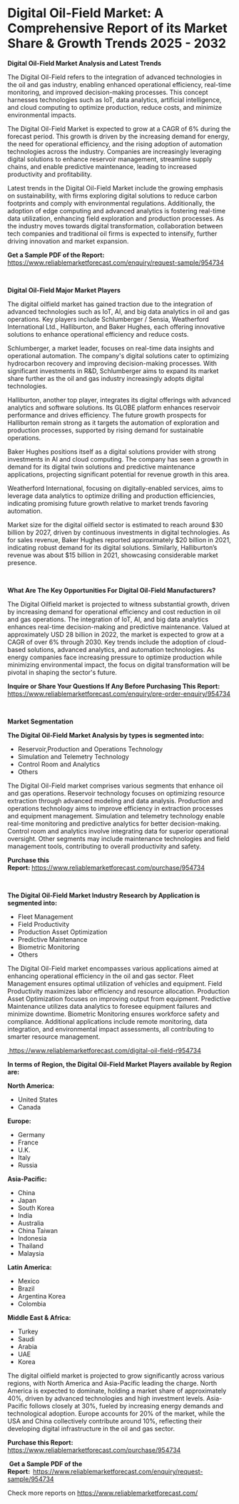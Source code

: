 <p><h1>Digital Oil-Field Market: A Comprehensive Report of its Market Share & Growth Trends 2025 - 2032</h1></p><p><strong>Digital Oil-Field Market Analysis and Latest Trends</strong></p>
<p><p>The Digital Oil-Field refers to the integration of advanced technologies in the oil and gas industry, enabling enhanced operational efficiency, real-time monitoring, and improved decision-making processes. This concept harnesses technologies such as IoT, data analytics, artificial intelligence, and cloud computing to optimize production, reduce costs, and minimize environmental impacts.</p><p>The Digital Oil-Field Market is expected to grow at a CAGR of 6% during the forecast period. This growth is driven by the increasing demand for energy, the need for operational efficiency, and the rising adoption of automation technologies across the industry. Companies are increasingly leveraging digital solutions to enhance reservoir management, streamline supply chains, and enable predictive maintenance, leading to increased productivity and profitability.</p><p>Latest trends in the Digital Oil-Field Market include the growing emphasis on sustainability, with firms exploring digital solutions to reduce carbon footprints and comply with environmental regulations. Additionally, the adoption of edge computing and advanced analytics is fostering real-time data utilization, enhancing field exploration and production processes. As the industry moves towards digital transformation, collaboration between tech companies and traditional oil firms is expected to intensify, further driving innovation and market expansion.</p></p>
<p><strong>Get a Sample PDF of the Report:&nbsp;</strong> <a href="https://www.reliablemarketforecast.com/enquiry/request-sample/954734?utm_campaign=2336&utm_medium=2&utm_source=Github&utm_content=ia&utm_term=05032025&utm_id=digital-oil-field">https://www.reliablemarketforecast.com/enquiry/request-sample/954734</a></p>
<p>&nbsp;</p>
<p><strong>Digital Oil-Field Major Market Players</strong></p>
<p><p>The digital oilfield market has gained traction due to the integration of advanced technologies such as IoT, AI, and big data analytics in oil and gas operations. Key players include Schlumberger / Sensia, Weatherford International Ltd., Halliburton, and Baker Hughes, each offering innovative solutions to enhance operational efficiency and reduce costs.</p><p>Schlumberger, a market leader, focuses on real-time data insights and operational automation. The company's digital solutions cater to optimizing hydrocarbon recovery and improving decision-making processes. With significant investments in R&D, Schlumberger aims to expand its market share further as the oil and gas industry increasingly adopts digital technologies.</p><p>Halliburton, another top player, integrates its digital offerings with advanced analytics and software solutions. Its GLOBE platform enhances reservoir performance and drives efficiency. The future growth prospects for Halliburton remain strong as it targets the automation of exploration and production processes, supported by rising demand for sustainable operations.</p><p>Baker Hughes positions itself as a digital solutions provider with strong investments in AI and cloud computing. The company has seen a growth in demand for its digital twin solutions and predictive maintenance applications, projecting significant potential for revenue growth in this area.</p><p>Weatherford International, focusing on digitally-enabled services, aims to leverage data analytics to optimize drilling and production efficiencies, indicating promising future growth relative to market trends favoring automation.</p><p>Market size for the digital oilfield sector is estimated to reach around $30 billion by 2027, driven by continuous investments in digital technologies. As for sales revenue, Baker Hughes reported approximately $20 billion in 2021, indicating robust demand for its digital solutions. Similarly, Halliburton’s revenue was about $15 billion in 2021, showcasing considerable market presence.</p></p>
<p>&nbsp;</p>
<p><strong>What Are The Key Opportunities For Digital Oil-Field Manufacturers?</strong></p>
<p><p>The Digital Oilfield market is projected to witness substantial growth, driven by increasing demand for operational efficiency and cost reduction in oil and gas operations. The integration of IoT, AI, and big data analytics enhances real-time decision-making and predictive maintenance. Valued at approximately USD 28 billion in 2022, the market is expected to grow at a CAGR of over 6% through 2030. Key trends include the adoption of cloud-based solutions, advanced analytics, and automation technologies. As energy companies face increasing pressure to optimize production while minimizing environmental impact, the focus on digital transformation will be pivotal in shaping the sector's future.</p></p>
<p><strong>Inquire or Share Your Questions If Any Before Purchasing This Report:</strong> <a href="https://www.reliablemarketforecast.com/enquiry/pre-order-enquiry/954734?utm_campaign=2336&utm_medium=2&utm_source=Github&utm_content=ia&utm_term=05032025&utm_id=digital-oil-field">https://www.reliablemarketforecast.com/enquiry/pre-order-enquiry/954734</a></p>
<p>&nbsp;</p>
<p><strong>Market Segmentation</strong></p>
<p><strong>The Digital Oil-Field Market Analysis by types is segmented into:</strong></p>
<p><ul><li>Reservoir,Production and Operations Technology</li><li>Simulation and Telemetry Technology</li><li>Control Room and Analytics</li><li>Others</li></ul></p>
<p><p>The Digital Oil-Field market comprises various segments that enhance oil and gas operations. Reservoir technology focuses on optimizing resource extraction through advanced modeling and data analysis. Production and operations technology aims to improve efficiency in extraction processes and equipment management. Simulation and telemetry technology enable real-time monitoring and predictive analytics for better decision-making. Control room and analytics involve integrating data for superior operational oversight. Other segments may include maintenance technologies and field management tools, contributing to overall productivity and safety.</p></p>
<p><strong>Purchase this Report:&nbsp;</strong><a href="https://www.reliablemarketforecast.com/purchase/954734?utm_campaign=2336&utm_medium=2&utm_source=Github&utm_content=ia&utm_term=05032025&utm_id=digital-oil-field">https://www.reliablemarketforecast.com/purchase/954734</a></p>
<p>&nbsp;</p>
<p><strong>The Digital Oil-Field Market Industry Research by Application is segmented into:</strong></p>
<p><ul><li>Fleet Management</li><li>Field Productivity</li><li>Production Asset Optimization</li><li>Predictive Maintenance</li><li>Biometric Monitoring</li><li>Others</li></ul></p>
<p><p>The Digital Oil-Field market encompasses various applications aimed at enhancing operational efficiency in the oil and gas sector. Fleet Management ensures optimal utilization of vehicles and equipment. Field Productivity maximizes labor efficiency and resource allocation. Production Asset Optimization focuses on improving output from equipment. Predictive Maintenance utilizes data analytics to foresee equipment failures and minimize downtime. Biometric Monitoring ensures workforce safety and compliance. Additional applications include remote monitoring, data integration, and environmental impact assessments, all contributing to smarter resource management.</p></p>
<p><a href="https://www.reliablemarketforecast.com/digital-oil-field-r954734?utm_campaign=2336&utm_medium=2&utm_source=Github&utm_content=ia&utm_term=05032025&utm_id=digital-oil-field">&nbsp;https://www.reliablemarketforecast.com/digital-oil-field-r954734</a></p>
<p><strong>In terms of Region, the Digital Oil-Field Market Players available by Region are:</strong></p>
<p>
    <p> <strong> North America: </strong>
        <ul>
            <li>United States</li>
            <li>Canada</li>
        </ul>
        </p> 
    <p> <strong> Europe: </strong>
        <ul>
            <li>Germany</li>
            <li>France</li>
            <li>U.K.</li>
            <li>Italy</li>
            <li>Russia</li>
        </ul>
        </p> 
    <p> <strong> Asia-Pacific: </strong>
        <ul>
            <li>China</li>
            <li>Japan</li>
            <li>South Korea</li>
            <li>India</li>
            <li>Australia</li>
            <li>China Taiwan</li>
            <li>Indonesia</li>
            <li>Thailand</li>
            <li>Malaysia</li>
        </ul>
        </p> 
    <p> <strong> Latin America: </strong>
        <ul>
            <li>Mexico</li>
            <li>Brazil</li>
            <li>Argentina Korea</li>
            <li>Colombia</li>
        </ul>
        </p> 
    <p> <strong> Middle East & Africa: </strong>
        <ul>
            <li>Turkey</li>
            <li>Saudi</li>
            <li>Arabia</li>
            <li>UAE</li>
            <li>Korea</li>
        </ul>
    </p>
    </p>
<p><p>The digital oilfield market is projected to grow significantly across various regions, with North America and Asia-Pacific leading the charge. North America is expected to dominate, holding a market share of approximately 40%, driven by advanced technologies and high investment levels. Asia-Pacific follows closely at 30%, fueled by increasing energy demands and technological adoption. Europe accounts for 20% of the market, while the USA and China collectively contribute around 10%, reflecting their developing digital infrastructure in the oil and gas sector.</p></p>
<p><strong>Purchase this Report: </strong><a href="https://www.reliablemarketforecast.com/purchase/954734?utm_campaign=2336&utm_medium=2&utm_source=Github&utm_content=ia&utm_term=05032025&utm_id=digital-oil-field">https://www.reliablemarketforecast.com/purchase/954734</a></p>
<p>&nbsp;<strong>Get a Sample PDF of the Report:&nbsp;&nbsp;</strong><a href="https://www.reliablemarketforecast.com/enquiry/request-sample/954734?utm_campaign=2336&utm_medium=2&utm_source=Github&utm_content=ia&utm_term=05032025&utm_id=digital-oil-field">https://www.reliablemarketforecast.com/enquiry/request-sample/954734</a></p>
<p><strong></strong></p>
<p>Check more reports on <a href="https://www.reliablemarketforecast.com/?utm_campaign=2336&utm_medium=2&utm_source=Github&utm_content=ia&utm_term=05032025&utm_id=digital-oil-field">https://www.reliablemarketforecast.com/</a></p>